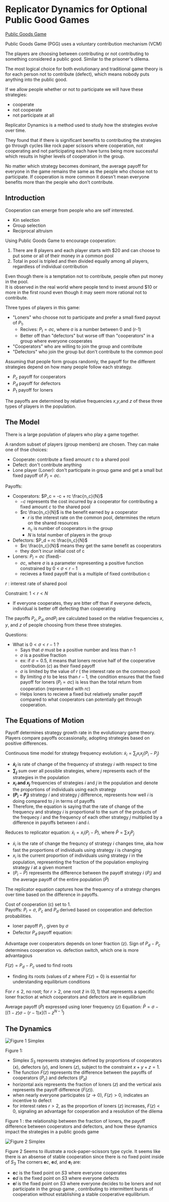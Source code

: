 # Replicator Dynamics for Optional Public Good Games
[Public Goods Game](https://www.youtube.com/watch?v=zuNrl-QCCTU)

Public Goods Game (PGG) uses a voluntary contribution mechanism (VCM)

The players are choosing between contributing or not contributing to something considered a public good. Similar to the prisoner's dilema. 

The most logical choice for both evolutionary and traditional game theory is for each person not to contribute (defect), which means nobody puts anything into the public good. 

If we allow people whether or not to participate we will have these strategies:
- cooperate
- not cooperate
- not participate at all

Replicator Dynamics is a method used to study how the strategies evolve over time.   

They found that if there is significant benefits to contributing the strategies go through cycles like rock paper scissors where cooperation, not cooperating and not participating each have turns being more successful which results in higher levels of cooperation in the group.   

No matter which strategy becomes dominant, the average payoff for everyone in the game remains the same as the people who choose not to participate. If cooperation is more common it doesn't mean everyone benefits more than the people who don't contribute. 

## Introduction
Cooperation can emerge from people who are self interested. 
- Kin selection
- Group selection
- Reciprocal altruism

Using Public Goods Game to encourage cooperation:
1. There are 8 players and each player starts with $20 and can choose to put some or all of their money in a common pool
2. Total in pool is tripled and then divided equally among all players, regardless of individual contribution

Even though there is a temptation not to contribute, people often put money in the pool.  
It is observed in the real world where people tend to invest around $10 or more in the first round even though it may seem more rational not to contribute. 

Three types of players in this game:
- "Loners" who choose not to participate and prefer a small fixed payout of $P_1$. 
    - Recives: $P_l = σc$, where σ is a number between 0 and (r-1)
    - Better off than "defectors" but worse off than "cooperators" in a group where everyone cooperates
- "Cooperators" who are willing to join the group and contribute
- "Defectors" who join the group but don't contribute to the common pool

Assuming that people form groups randomly, the payoff for the different strategies depend on how many people follow each strategy.
- $P_c$ payoff for cooperators
- $P_d$ payoff for defectors
- $P_1$ payoff for loners

The payoffs are determined by relative frequencies $x$,$y$,and $z$ of these three types of players in the population. 

## The Model
There is a large population of players who play a game together. 

A random subset of players (group members) are chosen. They can make one of thse choices:
- Cooperate: contribute a fixed amount $c$ to a shared pool
- Defect: don't contribute anything
- Lone player (Loner): don't participate in group game and get a small but fixed payoff of $P_l = σc$.

Payoffs:
- Cooperators: $P_c = -c + rc \frac{n_c}{N}$
    - $-c$ represents the cost incurred by a cooperator for contributing a fixed amount $c$ to the shared pool
    - $rc \frac{n_c}{N}$ is the benefit earned by a cooperator
        - $r$ is the interest rate on the common pool, determines the return on the shared resources
        - $n_c$ is number of cooperators in the group
        - $N$ is total number of players in the group
- Defectors: $P_d = rc \frac{n_c}{N}$
    - $rc \frac{n_c}{N}$ means they get the same benefit as cooperators
    - they don't incur initial cost of c
- Loners: $P_l = σc$ (fixed)-
    - $σc$, where $σ$ is a parameter representing a positive function constrained by $0$ < $σ$ < $r-1$
    - recieves a fixed payoff that is a multiple of fixed contribution c

$r$ : interest rate of shared pool

Constraint: $1 < r < N$ 
- If everyone cooperates, they are btter off than if everyone defects, individual is better off defecting than cooperating

The payoffs $P_c, P_d, and P_l$ are calculated based on the relative frequencies $x$, $y$, and $z$ of people choosing from these three strategies.

Questions:
- What is $0<\sigma<r-1$ ?
    - Says that $\sigma$ must be a positive number and less than r-1
    - $\sigma$ is a positive fraction
    - ex: if $\sigma = 0.5$, it means that loners receive half of the cooperative contribution ($c$) as their fixed payoff
    - $\sigma$ is limited by the value of $r$ ( the interest rate on the common pool)
    - By limiting $\sigma$ to be less than $r-1$, the condition ensures that the fixed payoff for loners ($P_l = \sigma c$) is less than the total return from cooperation (represented with $rc$)
    - Helps loners to recieve a fixed but relatively smaller payoff compared to what cooperators can potentially get through cooperation.

## The Equations of Motion
Payoff determines strategy growth rate in the evolutionary game theory. Players compare payoffs occassionally, adopting strategies based on positive differences.

Continuous time model for strategy frequency evolution: $\dot{x}_{i}=\sum_{j} x_{i} x_{j}\left(P_{i}-P_{j}\right)$  

- **$\dot{x}_{i}$** is rate of change of the frequency of strategy $i$ with respect to time
- **$\sum_{j}$** sum over all possible strategies, where $j$ represents each of the strategies in the population
- **$x_{i}$ and $x_{j}$** frequencies of strategies $i$ and $j$ in the population and denote the proportions of individuals using each strategy
- **$\left(P_{i}-P_{j}\right)$** strategy $i$ and strategy $j$ difference, represents how well $i$ is doing compared to $j$ in terms of payoffs
- Therefore, the equation is saying that the rate of change of the frequency and strategy $i$ is proportional to the sum of the products of the frequecy $i$ and the frequency of each other strategy $j$ multiplied by a difference in payoffs between $i$ and $i$.

Reduces to replicator equation: $\dot{x}_{i}=x_{i}\left(P_{i}-\bar{P}\right)$, where $\bar{P}=\sum x_{j} P_{j}$
- $\dot{x}_{i}$ is the rate of change the frequncy of strategy $i$ changes time, aka how fast the proportions of individuals using strategy $i$ is changing
- $x_{i}$ is the current proportion of individuals using strategy $i$ in the population, representing the fraction of the population employing strategy $i$ at a given moment
- $\left(P_{i}-\bar{P}\right)$ represents the difference between the payoff strategy $i$ ($P_{i}$) and the average payoff of the entire population ($\bar{P}$)

The replicator equation captures how the frequency of a strategy changes over time based on the difference in payoffs.

Cost of cooperation (c) set to 1.   
Payoffs: $P_{l}=\sigma$, $P_{c}$ and $P_{d}$ derived based on cooperation and defection probabilities.
- loner payoff $P_{l}$ , given by  $\sigma$
- Defector $P_{d}$ payoff equation:

Advantage over cooperators depends on loner fraction (z).
Sign of $P_{d}-P_{c}$ determines cooperation vs. defection switch, which one is more advantagous

$F(z)=P_{d}-P_{c}$ used to find roots   
- finding its roots (values of $z$ where $F(z)=0$) is essential for understanding equilibrium conditions

For $r \leqslant 2$, no root; for $r > 2$, one root $\hat{z}$ in $(0,1)$ that represents a specific loner fraction at which cooperators and defectors are in equilibrium

Average payoff ($\bar{P}$) expressed using loner frequency ($z$)
Equation: $\bar{P}=\sigma-[(1-z) \sigma-(r-1) x]\left(1-z^{N-1}\right)$

## The Dynamics

![Figure 1 Simplex](TheDynamicsSimplex1.jpg)

Figure 1:
- Simplex $S_{3}$ represents strategies defined by proportions of cooperators ($x$), defectors ($y$), and loners ($z$), subject to the constraint $x + y + z = 1$. 
- The function $F(z)$ represents the difference between the payoffs of cooperators ($P_c$) and defectors ($P_d$)
- horizontal axis represents the fraction of loners $(z)$ and the vertical axis represents the payoff difference $(F(z))$.
- when nearly everyone participates ($z \rightarrow 0$), $F(z) > 0$, indicates an incentive to defect
- for interest rates $r > 2$, as the proportion of loners ($z$) increases, $F(z) < 0$, signaling an advantage for cooperation and a resolution of the dilema

Figure 1 : the relationship between the fraction of loners, the payoff difference between cooperators and defectors, and how these dynamics impact the strategies in a public goods game

![Figure 2 Simplex](TheDynamicsSimplex2.jpg)

Figure 2
Seems to illustrate a rock-paper-scissors type cycle.
It seems like there is an absense of stable cooperation since there is no fixed point inside of $S_{3}$ The corners $\mathbf{e}{c}$, $\mathbf{e}{d}$, and $\mathbf{e}_{l}$ are:
- $\mathbf{e}{c}$ is the fixed point on $S{3}$ where everyone cooperates
- $\mathbf{e}{d}$ is the fixed point on $S{3}$ where everyone defects
- $\mathbf{e}{l}$ is the fixed point on $S{3}$ where everyone decides to be loners and not participate in the group game
, contributing to intermittent bursts of cooperation without establishing a stable cooperative equilibrium.